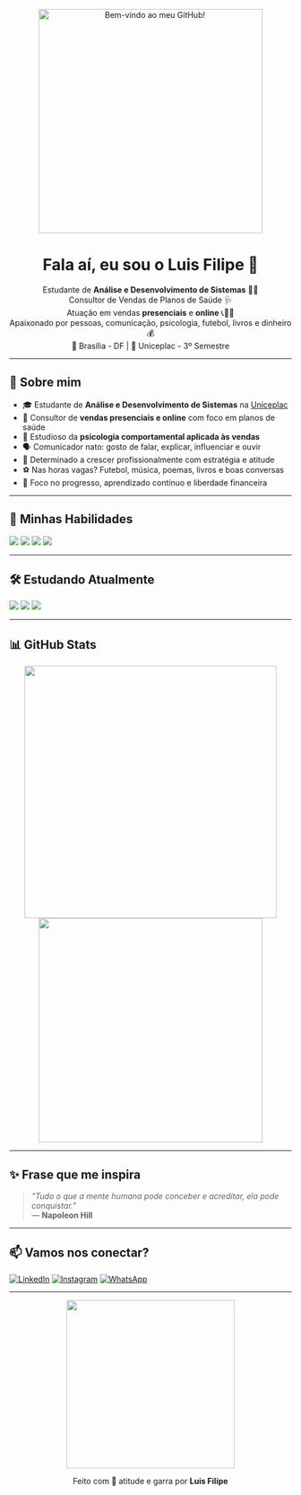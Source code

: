 <!-- Banner animado ou imagem de destaque -->
<p align="center">
  <img src="https://media.giphy.com/media/26tn33aiTi1jkl6H6/giphy.gif" width="400" alt="Bem-vindo ao meu GitHub!">
</p>

<h1 align="center">Fala aí, eu sou o Luis Filipe 👋</h1>

<p align="center">
  Estudante de <strong>Análise e Desenvolvimento de Sistemas</strong> 👨‍💻<br>
  Consultor de Vendas de Planos de Saúde 🩺<br>
  Atuação em vendas <strong>presenciais</strong> e <strong>online</strong> 📞🧑‍💼<br>
  Apaixonado por pessoas, comunicação, psicologia, futebol, livros e dinheiro 💰<br>
  📍 Brasília - DF | 💼 Uniceplac - 3º Semestre
</p>

---

## 💼 Sobre mim

- 🎓 Estudante de **Análise e Desenvolvimento de Sistemas** na [Uniceplac](https://www.uniceplac.edu.br/)
- 💼 Consultor de **vendas presenciais e online** com foco em planos de saúde
- 🧠 Estudioso da **psicologia comportamental aplicada às vendas**
- 🗣️ Comunicador nato: gosto de falar, explicar, influenciar e ouvir
- 🎯 Determinado a crescer profissionalmente com estratégia e atitude
- ⚽ Nas horas vagas? Futebol, música, poemas, livros e boas conversas
- 💸 Foco no progresso, aprendizado contínuo e liberdade financeira

---

## 🚀 Minhas Habilidades

<p align="left">
  <img src="https://img.shields.io/badge/Vendas%20Presenciais-Dominando-blue?style=flat&logo=verizon">
  <img src="https://img.shields.io/badge/Comunicação-Clareza%20e%20Conexão-brightgreen?style=flat&logo=googlechat">
  <img src="https://img.shields.io/badge/Psicologia-Comportamental-yellow?style=flat&logo=psychologytoday">
  <img src="https://img.shields.io/badge/Internet-Marketing-red?style=flat&logo=firefoxbrowser">
</p>

---

## 🛠️ Estudando Atualmente

<p align="left">
  <img src="https://img.shields.io/badge/Python-ADS-important?style=for-the-badge&logo=python&logoColor=white">
  <img src="https://img.shields.io/badge/HTML5-e%20CSS3-informational?style=for-the-badge&logo=html5&logoColor=white">
  <img src="https://img.shields.io/badge/JavaScript-Aprendendo-yellow?style=for-the-badge&logo=javascript&logoColor=white">
</p>

---

## 📊 GitHub Stats

<p align="center">
  <img src="https://github-readme-stats.vercel.app/api?username=luisfilipe&show_icons=true&theme=gruvbox" width="450">
  <img src="https://github-readme-streak-stats.herokuapp.com/?user=luisfilipe&theme=gruvbox" width="400">
</p>

---

## ✨ Frase que me inspira

> _"Tudo o que a mente humana pode conceber e acreditar, ela pode conquistar."_  
> — **Napoleon Hill**

---

## 📫 Vamos nos conectar?

[![LinkedIn](https://img.shields.io/badge/LinkedIn-LuisFilipe-blue?style=for-the-badge&logo=linkedin)](https://www.linkedin.com)
[![Instagram](https://img.shields.io/badge/@luisfilipe__oficial-E4405F?style=for-the-badge&logo=instagram&logoColor=white)](https://www.instagram.com)
[![WhatsApp](https://img.shields.io/badge/WhatsApp-Contato-25D366?style=for-the-badge&logo=whatsapp&logoColor=white)](https://wa.me/55)

---

<p align="center">
  <img src="https://media.giphy.com/media/l3q2K5jinAlChoCLS/giphy.gif" width="300">
</p>

<p align="center">
  Feito com 💪 atitude e garra por <strong>Luis Filipe</strong>
</p>


